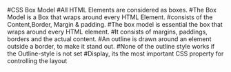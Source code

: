 #CSS Box Model
#All HTML Elements are considered as boxes.
#The Box Model is a Box that wraps around every HTML Element.
#consists of the Content,Border, Margin & padding.
#The box model is essential the box that wraps around every HTML element.
#It consists of margins, paddings, borders and the actual content.
#An outline is drawn around an element outside a border, to make it stand out.
#None of the outline style works if the Outline-style is not set
#Display, its the most important CSS property for controlling the layout
